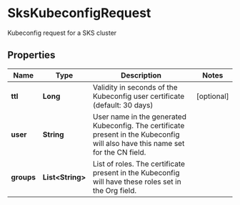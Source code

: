 

# SksKubeconfigRequest

Kubeconfig request for a SKS cluster

## Properties

| Name | Type | Description | Notes |
|------------ | ------------- | ------------- | -------------|
|**ttl** | **Long** | Validity in seconds of the Kubeconfig user certificate (default: 30 days) |  [optional] |
|**user** | **String** | User name in the generated Kubeconfig. The certificate present in the Kubeconfig will also have this name set for the CN field. |  |
|**groups** | **List&lt;String&gt;** | List of roles. The certificate present in the Kubeconfig will have these roles set in the Org field. |  |



